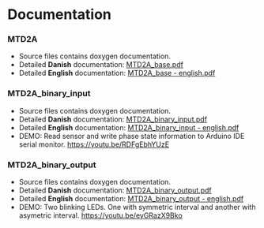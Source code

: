 # Documentation

### MTD2A
* Source files contains doxygen documentation.
* Detailed **Danish** documentation: [MTD2A_base.pdf](/doc/MTD2A.pdf)
* Detailed **English** documentation: [MTD2A_base - english.pdf](/doc/MTD2A%20-%20english.pdf)

### MTD2A_binary_input 
* Source files contains doxygen documentation.
* Detailed **Danish** documentation: [MTD2A_binary_input.pdf](/doc/MTD2A_binary_input.pdf)
* Detailed **English** documentation: [MTD2A_binary_input - english.pdf](/doc/MTD2A_binary_input%20-%20english.pdf)
* DEMO: Read sensor and write phase state information to Arduino IDE serial monitor. https://youtu.be/RDFgEbhYUzE

### MTD2A_binary_output
* Source files contains doxygen documentation.
* Detailed **Danish** documentation: [MTD2A_binary_output.pdf](/doc/MTD2A_binary_output.pdf)
* Detailed **English** documentation: [MTD2A_binary_output - english.pdf](/doc/MTD2A_binary_output%20-%20english.pdf)
* DEMO: Two blinking LEDs. One with symmetric interval and another with asymetric interval. https://youtu.be/eyGRazX9Bko
